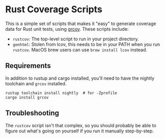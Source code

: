 # Rust Coverage Scripts

This is a simple set of scripts that makes it "easy" to generate
coverage data for Rust unit tests, using
[grcov](ttps://github.com/mozilla/grcov). These scripts include:

- `rustcov`: The top-level script to run in your project directory.
- `genhtml`: Stolen from lcov, this needs to be in your PATH when you
  run `rustcov`. MacOS brew users can use `brew install lcov` instead.

## Requirements

In addition to rustup and cargo installed, you'll need to have the
nightly toolchain and `grcov` installed.

```
rustup toolchain install nightly  # for -Zprofile
cargo install grcov
```

## Troubleshooting

The `rustcov` script isn't that complex, so you should probably be able
to figure out what's going on yourself if you run it manually
step-by-step.
